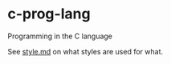 # c-prog-lang
Programming in the C language

See [style.md](style.md) on what styles are used for what.
